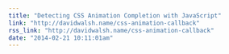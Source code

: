 ```yaml
---
title: "Detecting CSS Animation Completion with JavaScript"
link: "http://davidwalsh.name/css-animation-callback"
rss_link: "http://davidwalsh.name/css-animation-callback"
date: "2014-02-21 10:11:01am"
---
```

